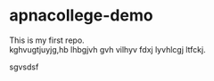# apnacollege-demo

This is my first repo. <br> kghvugtjuyjg,hb lhbgjvh gvh vilhyv fdxj lyvhlcgj ltfckj.

sgvsdsf

